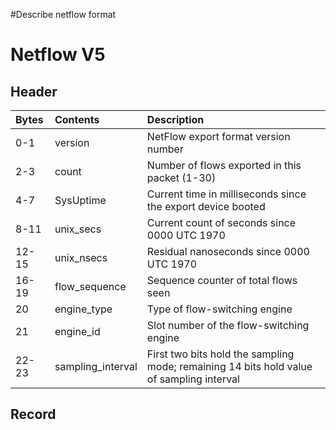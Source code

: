 #Describe netflow format

# Netflow V5 #

## Header ##

| Bytes | Contents | Description |
|:------|:---------|:------------|
| 0-1 | version | NetFlow export format version number |
| 2-3 | count | Number of flows exported in this packet (1-30) |
| 4-7 | SysUptime | Current time in milliseconds since the export device booted |
| 8-11 |unix\_secs|Current count of seconds since 0000 UTC 1970|
|12-15|unix\_nsecs|Residual nanoseconds since 0000 UTC 1970|
|16-19|flow\_sequence|Sequence counter of total flows seen|
|20|engine\_type|Type of flow-switching engine|
|21|engine\_id|Slot number of the flow-switching engine|
|22-23|sampling\_interval|First two bits hold the sampling mode; remaining 14 bits hold value of sampling interval|

## Record ##